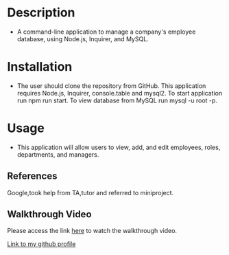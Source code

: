 # Description
* A command-line application to manage a company's employee database, using Node.js, Inquirer, and MySQL.

# Installation
* The user should clone the repository from GitHub. This application requires Node.js, Inquirer, console.table and mysql2. To start application run npm run start. To view database from MySQL run mysql -u root -p.

# Usage

* This application will allow users to view, add, and edit employees, roles, departments, and managers.


## References

Google,took help from TA,tutor and referred to miniproject.

## Walkthrough Video

Please access the link [here](https://drive.google.com/file/d/1pGVyKXEQIndKJO36ggGHb-TbNZtGvLL-/view?usp=sharing) to watch the walkthrough video.

[Link to my github profile](https://github.com/RoopaThimmanacherla/employee-database)

